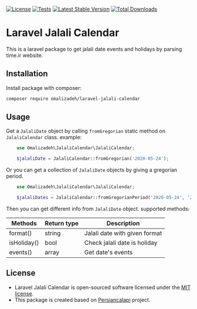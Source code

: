 [![License](http://poser.pugx.org/omalizadeh/laravel-jalali-calendar/license)](https://packagist.org/packages/omalizadeh/laravel-jalali-calendar)
[![Tests](https://github.com/omalizadeh/laravel-jalali-calendar/actions/workflows/tests.yml/badge.svg)](https://github.com/omalizadeh/laravel-jalali-calendar/actions/workflows/tests.yml)
[![Latest Stable Version](http://poser.pugx.org/omalizadeh/laravel-jalali-calendar/v)](https://packagist.org/packages/omalizadeh/laravel-jalali-calendar)
[![Total Downloads](http://poser.pugx.org/omalizadeh/laravel-jalali-calendar/downloads)](https://packagist.org/packages/omalizadeh/laravel-jalali-calendar)

# Laravel Jalali Calendar

This is a laravel package to get jalali date events and holidays by parsing time.ir website.

## Installation

Install package with composer:

```bash
composer require omalizadeh/laravel-jalali-calendar
```

## Usage

Get a `JalaliDate` object by calling `fromGregorian` static method on `JalaliCalendar` class. example:

```php
    use Omalizadeh\JalaliCalendar\JalaliCalendar;

    $jalaliDate = JalaliCalendar::fromGregorian('2020-05-24');
```

Or you can get a collection of `JalaliDate` objects by giving a gregorian period.

```php
    use Omalizadeh\JalaliCalendar\JalaliCalendar;

    $jalaliDates = JalaliCalendar::fromGregorianPeriod('2020-05-24', '2020-05-28');
```

Then you can get different info from `JalaliDate` object. supported methods:

| Methods   | Return type   | Description      |
| --------- | ------------- | ---------------------|
| format() | string        | Jalali date with given format|
| isHoliday() | bool        | Check jalali date is holiday|
| events() | array        | Get date's events|

## License

- Laravel Jalali Calendar is open-sourced software licensed under the [MIT license](LICENSE).
- This package is created based on [Persiancalapi](https://github.com/hpez/persiancalapi) project.
